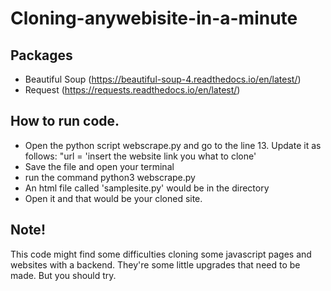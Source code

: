 # Cloning-anywebisite-in-a-minute

## Packages
- Beautiful Soup (https://beautiful-soup-4.readthedocs.io/en/latest/)
- Request (https://requests.readthedocs.io/en/latest/)

## How to run code. 
- Open the python script webscrape.py and go to the line 13. Update it as follows:  "url = 'insert the website link you what to clone'
- Save the file and open your terminal
- run the command python3 webscrape.py
- An html file called 'samplesite.py' would be in the directory
- Open it and that would be your cloned site.

## Note!
This code might find some difficulties cloning some javascript pages and websites with a backend. They're some little upgrades that need to be made.
But you should try.
